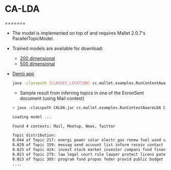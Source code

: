 # CA-LDA
=======
* The model is implemented on top of and requires Mallet 2.0.7's ParallelTopicModel.
* Trained models are available for download:
  * [200 dimensional](https://s3.amazonaws.com/newsfie/CA_LDA_dim_200.bin.gz)
  * [500 dimensional](https://s3.amazonaws.com/newsfie/CA_LDA_dim_500.bin.gz)
* [Demo app](https://github.com/changun/CA-LDA/blob/master/src/cc/mallet/examples/RunContextAwareLDA.java)

  ```bash
  java -classpath [CLASSES_LOCATION] cc.mallet.examples.RunContextAwareLDA [MODEL_FILE_LOCATION] [DOCUMENT_LOCATION] [CONTEXT_NAME]
  ```
  * Sample result from inferring topics in one of the EnronSent document (using Mail context)
  ``` bash
  > java -classpath CALDA.jar cc.mallet.examples.RunContextAwareLDA CA_LDA_dim_500.bin.gz enronsent04 Mail
  
  Loading model ...
  
  Found 4 contexts: Mail, Meetup, News, Twitter
  
  Topic distribution:
  0.044 of Topic 217: energi power solar electr gas renew fuel wind util effici
  0.029 of Topic 159: messag send account list inform receiv contact pleas updat issu
  0.025 of Topic 424: invest stock market investor compani fund financi firm report ceo
  0.023 of Topic 279: law legal court rule lawyer protect licens patent copyright contract
  0.023 of Topic 395: program fund propos feder provid public budget administr nation bill
  ....
  
  ```

